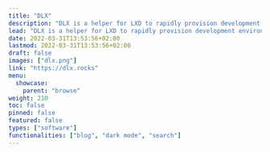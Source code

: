 ```yaml
---
title: "DLX"
description: "DLX is a helper for LXD to rapidly provision development environments on your own hardware."
lead: "DLX is a helper for LXD to rapidly provision development environments on your own hardware."
date: 2022-03-31T13:53:56+02:00
lastmod: 2022-03-31T13:53:56+02:00
draft: false
images: ["dlx.png"]
link: "https://dlx.rocks"
menu:
  showcase:
    parent: "browse"
weight: 210
toc: false
pinned: false
featured: false
types: ["software"]
functionalities: ["blog", "dark mode", "search"]
---
```

